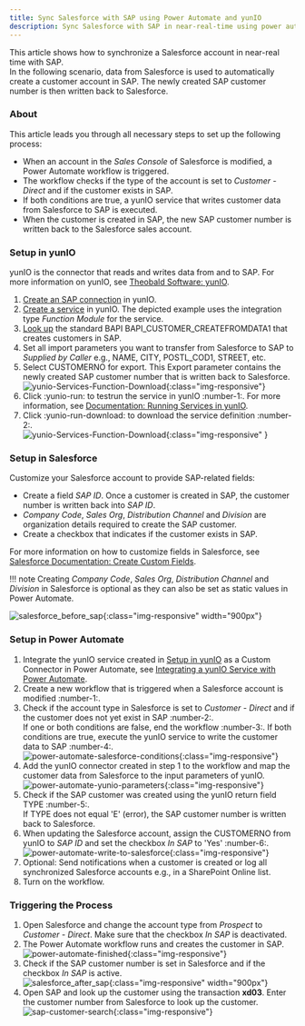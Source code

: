 ```yaml
---
title: Sync Salesforce with SAP using Power Automate and yunIO
description: Sync Salesforce with SAP in near-real-time using power automate and yunIO
---
```


This article shows how to synchronize a Salesforce account in near-real time with SAP.<br>
In the following scenario, data from Salesforce is used to automatically create a customer account in SAP. 
The newly created SAP customer number is then written back to Salesforce.

### About

This article leads you through all necessary steps to set up the following process:

- When an account in the *Sales Console* of Salesforce is modified, a Power Automate workflow is triggered.
- The workflow checks if the type of the account is set to *Customer - Direct* and if the customer exists in SAP.
- If both conditions are true, a yunIO service that writes customer data from Salesforce to SAP is executed.
- When the customer is created in SAP, the new SAP customer number is written back to the Salesforce sales account.

### Setup in yunIO

yunIO is the connector that reads and writes data from and to SAP.
For more information on yunIO, see [Theobald Software: yunIO](https://theobald-software.com/en/yunio/).

1. [Create an SAP connection](../getting-started.md/#create-a-service) in yunIO. 
2. [Create a service](../getting-started.md/#create-a-service) in yunIO. 
The depicted example uses the integration type *Function Module* for the service.
3. [Look up](../documentation/function-modules-and-bapis/create-a-bapi-service.md/#look-up-a-function-module-bapi) the standard BAPI BAPI_CUSTOMER_CREATEFROMDATA1 that creates customers in SAP. 
4. Set all import parameters you want to transfer from Salesforce to SAP to *Supplied by Caller* e.g., NAME, CITY, POSTL_COD1, STREET, etc.
5. Select CUSTOMERNO for export. This Export parameter contains the newly created SAP customer number that is written back to Salesforce.<br>
![yunio-Services-Function-Download](../assets/images/yunio/articles/yunio-bapi-createcustomer.png){:class="img-responsive"}
6. Click :yunio-run: to testrun the service in yunIO :number-1:. For more information, see [Documentation: Running Services in yunIO](../documentation/run-services.md/#run-services-in-yunio).
7. Click :yunio-run-download: to download the service definition :number-2:.<br>
![yunio-Services-Function-Download](../assets/images/yunio/articles/yunio-run-services-function-download.png){:class="img-responsive" }

### Setup in Salesforce

Customize your Salesforce account to provide SAP-related fields:
- Create a field *SAP ID*. Once a customer is created in SAP, the customer number is written back into *SAP ID*.
- *Company Code*, *Sales Org*, *Distribution Channel* and *Division* are organization details required to create the SAP customer.
- Create a checkbox that indicates if the customer exists in SAP.

For more information on how to customize fields in Salesforce, see [Salesforce Documentation: Create Custom Fields](https://help.salesforce.com/s/articleView?id=sf.adding_fields.htm&type=5).

!!! note
    Creating *Company Code*, *Sales Org*, *Distribution Channel* and *Division* in Salesforce is optional as they can also be set as static values in Power Automate.

![salesforce_before_sap](../assets/images/yunio/articles/salesforce_before_sap.png){:class="img-responsive" width="900px"}


### Setup in Power Automate

1. Integrate the yunIO service created in [Setup in yunIO](#setup-in-yunio) as a Custom Connector in Power Automate, see [Integrating a yunIO Service with Power Automate](integrating-a-yunio-service-with-power-automate.md#configuring-a-yunio-custom-connector-in-power-automate).
2. Create a new workflow that is triggered when a Salesforce account is modified :number-1:.
3. Check if the account type in Salesforce is set to *Customer - Direct* and if the customer does not yet exist in SAP :number-2:.<br>
If one or both conditions are false, end the workflow :number-3:.
If both conditions are true, execute the yunIO service to write the customer data to SAP :number-4:.<br>
![power-automate-salesforce-conditions](../assets/images/yunio/articles/power-automate-salesforce-conditions.png){:class="img-responsive"}
4. Add the yunIO connector created in step 1 to the workflow and map the customer data from Salesforce to the input parameters of yunIO.<br>
![power-automate-yunio-parameters](../assets/images/yunio/articles/power-automate-yunio-parameters.png){:class="img-responsive"}
5. Check if the SAP customer was created using the yunIO return field TYPE :number-5:. <br>
If TYPE does not equal 'E' (error), the SAP customer number is written back to Salesforce.
6. When updating the Salesforce account, assign the CUSTOMERNO from yunIO to *SAP ID* and set the checkbox *In SAP* to 'Yes' :number-6:.<br>
![power-automate-write-to-salesforce](../assets/images/yunio/articles/power-automate-write-to-salesforce.png){:class="img-responsive"}
7. Optional: Send notifications when a customer is created or log all synchronized Salesforce accounts e.g., in a SharePoint Online list. 
8. Turn on the workflow.


### Triggering the Process

1. Open Salesforce and change the account type from *Prospect* to *Customer - Direct*.
Make sure that the checkbox *In SAP* is deactivated.
2. The Power Automate workflow runs and creates the customer in SAP. <br>
![power-automate-finished](../assets/images/yunio/articles/power-automate-finished.png){:class="img-responsive"}
3. Check if the SAP customer number is set in Salesforce and if the checkbox *In SAP* is active.<br>
![salesforce_after_sap](../assets/images/yunio/articles/salesforce_after_sap.png){:class="img-responsive" width="900px"}
4. Open SAP and look up the customer using the transaction **xd03**. Enter the customer number from Salesforce to look up the customer.<br>
![sap-customer-search](../assets/images/yunio/articles/sap-customer-search.png){:class="img-responsive"}
